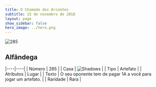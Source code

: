 ```yaml
---
title: O Chamado dos Arcontes
subtitle: 15 de novembro de 2018
layout: page
show_sidebar: false
hero_image: ../hero.png
---
```


![285](https://cdn.keyforgegame.com/media/card_front/pt/341_285_C7MWV8WQ4QPG_pt.png)

## Alfândega

|----|----|
| Número | 285 |
| Casa | ![Shadows](https://archonarcana.com/images/thumb/e/ee/Shadows.png/22px-Shadows.png "Sombras") |
| Tipo | Artefato |
| Atributos | Lugar |
| Texto | O seu oponente tem de pagar 1A  a você para jogar um artefato. |
| Raridade | Rara |

